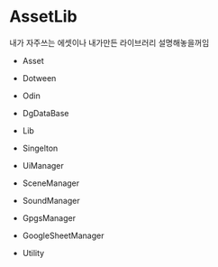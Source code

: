 # AssetLib  
내가 자주쓰는 에셋이나 내가만든 라이브러리 설명해놓을꺼임  


* Asset  
 * Dotween  
* Odin  
* DgDataBase  



* Lib  
* Singelton  
* UiManager  
* SceneManager  
* SoundManager  
* GpgsManager  
* GoogleSheetManager  
* Utility

